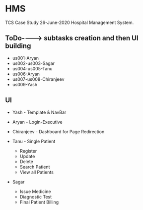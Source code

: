 # HMS
TCS Case Study 26-June-2020 Hospital Management System.

## ToDo----> subtasks creation and then UI building
- us001-Aryan
- us002-us003-Sagar
- us004-us005-Tanu
- us006-Aryan
- us007-us008-Chiranjeev
- us009-Yash

## UI
- Yash - Template & NavBar

- Aryan - Login-Executive

- Chiranjeev - Dashboard for Page Redirection

- Tanu - Single Patient
	- Register
	- Update
	- Delete
	- Search Patient
	- View all Patients
	
- Sagar
  - Issue Medicine
  - Diagnostic Test
  - Final Patient Billing
